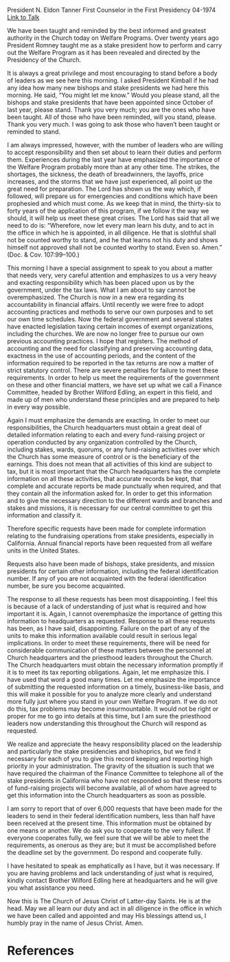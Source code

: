 President N. Eldon Tanner
First Counselor in the First Presidency
04-1974
[Link to Talk](https://www.churchofjesuschrist.org/study/general-conference/1974/04/welfare-services-tanner?lang=eng)

We have been taught and reminded by the best informed and greatest authority in the Church today on Welfare Programs. Over twenty years ago President Romney taught me as a stake president how to perform and carry out the Welfare Program as it has been revealed and directed by the Presidency of the Church.

It is always a great privilege and most encouraging to stand before a body of leaders as we see here this morning. I asked President Kimball if he had any idea how many new bishops and stake presidents we had here this morning. He said, “You might let me know.” Would you please stand, all the bishops and stake presidents that have been appointed since October of last year, please stand. Thank you very much; you are the ones who have been taught. All of those who have been reminded, will you stand, please. Thank you very much. I was going to ask those who haven’t been taught or reminded to stand.

I am always impressed, however, with the number of leaders who are willing to accept responsibility and then set about to learn their duties and perform them. Experiences during the last year have emphasized the importance of the Welfare Program probably more than at any other time. The strikes, the shortages, the sickness, the death of breadwinners, the layoffs, price increases, and the storms that we have just experienced, all point up the great need for preparation. The Lord has shown us the way which, if followed, will prepare us for emergencies and conditions which have been prophesied and which must come. As we keep that in mind, the thirty-six to forty years of the application of this program, if we follow it the way we should, it will help us meet these great crises. The Lord has said that all we need to do is: “Wherefore, now let every man learn his duty, and to act in the office in which he is appointed, in all diligence. He that is slothful shall not be counted worthy to stand, and he that learns not his duty and shows himself not approved shall not be counted worthy to stand. Even so. Amen.” (Doc. & Cov. 107:99–100.)

This morning I have a special assignment to speak to you about a matter that needs very, very careful attention and emphasizes to us a very heavy and exacting responsibility which has been placed upon us by the government, under the tax laws. What I am about to say cannot be overemphasized. The Church is now in a new era regarding its accountability in financial affairs. Until recently we were free to adopt accounting practices and methods to serve our own purposes and to set our own time schedules. Now the federal government and several states have enacted legislation taxing certain incomes of exempt organizations, including the churches. We are now no longer free to pursue our own previous accounting practices. I hope that registers. The method of accounting and the need for classifying and preserving accounting data, exactness in the use of accounting periods, and the content of the information required to be reported in the tax returns are now a matter of strict statutory control. There are severe penalties for failure to meet these requirements. In order to help us meet the requirements of the government on these and other financial matters, we have set up what we call a Finance Committee, headed by Brother Wilford Edling, an expert in this field, and made up of men who understand these principles and are prepared to help in every way possible.

Again I must emphasize the demands are exacting. In order to meet our responsibilities, the Church headquarters must obtain a great deal of detailed information relating to each and every fund-raising project or operation conducted by any organization controlled by the Church, including stakes, wards, quorums, or any fund-raising activities over which the Church has some measure of control or is the beneficiary of the earnings. This does not mean that all activities of this kind are subject to tax, but it is most important that the Church headquarters has the complete information on all these activities, that accurate records be kept, that complete and accurate reports be made punctually when required, and that they contain all the information asked for. In order to get this information and to give the necessary direction to the different wards and branches and stakes and missions, it is necessary for our central committee to get this information and classify it.

Therefore specific requests have been made for complete information relating to the fundraising operations from stake presidents, especially in California. Annual financial reports have been requested from all welfare units in the United States.

Requests also have been made of bishops, stake presidents, and mission presidents for certain other information, including the federal identification number. If any of you are not acquainted with the federal identification number, be sure you become acquainted.

The response to all these requests has been most disappointing. I feel this is because of a lack of understanding of just what is required and how important it is. Again, I cannot overemphasize the importance of getting this information to headquarters as requested. Response to all these requests has been, as I have said, disappointing. Failure on the part of any of the units to make this information available could result in serious legal implications. In order to meet these requirements, there will be need for considerable communication of these matters between the personnel at Church headquarters and the priesthood leaders throughout the Church. The Church headquarters must obtain the necessary information promptly if it is to meet its tax reporting obligations. Again, let me emphasize this. I have used that word a good many times. Let me emphasize the importance of submitting the requested information on a timely, business-like basis, and this will make it possible for you to analyze more clearly and understand more fully just where you stand in your own Welfare Program. If we do not do this, tax problems may become insurmountable. It would not be right or proper for me to go into details at this time, but I am sure the priesthood leaders now understanding this throughout the Church will respond as requested.

We realize and appreciate the heavy responsibility placed on the leadership and particularly the stake presidencies and bishoprics, but we find it necessary for each of you to give this record keeping and reporting high priority in your administration. The gravity of the situation is such that we have required the chairman of the Finance Committee to telephone all of the stake presidents in California who have not responded so that these reports of fund-raising projects will become available, all of whom have agreed to get this information into the Church headquarters as soon as possible.

I am sorry to report that of over 6,000 requests that have been made for the leaders to send in their federal identification numbers, less than half have been received at the present time. This information must be obtained by one means or another. We do ask you to cooperate to the very fullest. If everyone cooperates fully, we feel sure that we will be able to meet the requirements, as onerous as they are; but it must be accomplished before the deadline set by the government. Do respond and cooperate fully.

I have hesitated to speak as emphatically as I have, but it was necessary. If you are having problems and lack understanding of just what is required, kindly contact Brother Wilford Edling here at headquarters and he will give you what assistance you need.

Now this is The Church of Jesus Christ of Latter-day Saints. He is at the head. May we all learn our duty and act in all diligence in the office in which we have been called and appointed and may His blessings attend us, I humbly pray in the name of Jesus Christ. Amen.

# References
